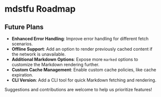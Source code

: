 # mdstfu Roadmap

## Future Plans

- **Enhanced Error Handling**: Improve error handling for different fetch scenarios.
- **Offline Support**: Add an option to render previously cached content if the network is unavailable.
- **Additional Markdown Options**: Expose more `marked` options to customize the Markdown rendering further.
- **Custom Cache Management**: Enable custom cache policies, like cache expiration.
- **CLI Version**: Add a CLI tool for quick Markdown fetching and rendering.

Suggestions and contributions are welcome to help us prioritize features!
